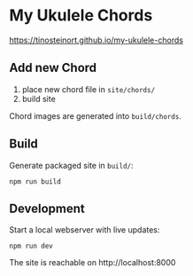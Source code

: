 # My Ukulele Chords

https://tinosteinort.github.io/my-ukulele-chords

## Add new Chord

1. place new chord file in `site/chords/`
2. build site

Chord images are generated into `build/chords`.


## Build

Generate packaged site in `build/`:
```
npm run build
```


## Development

Start a local webserver with live updates:
```
npm run dev
```
The site is reachable on http://localhost:8000
